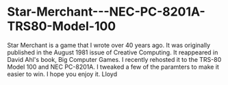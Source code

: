 # Star-Merchant---NEC-PC-8201A-TRS80-Model-100
Star Merchant is a game that I wrote over 40 years ago.  It was originally published in the August 1981 issue of Creative Computing.  It reappeared in David Ahl's book, Big Computer Games.    I recently rehosted it to the TRS-80 Model 100 and NEC PC-8201A.    I tweaked a few of the paramters to make it easier to win.  I hope you enjoy it.   Lloyd
